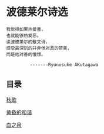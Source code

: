# 波德莱尔诗选 

    我觉得如果热爱善，
    也就能够热爱恶。
    读波德莱尔的散文诗，
    感受最深刻的并非他对恶的赞美，
    而是他对善的憧憬。

             -------Ryunosuke AKutagawa
             
             
## 目录

   <a href="秋歌.html">秋歌
    
   <a href="黄昏的和谐.html">黄昏的和谐
       
   <a href="血之泉.html">血之泉
